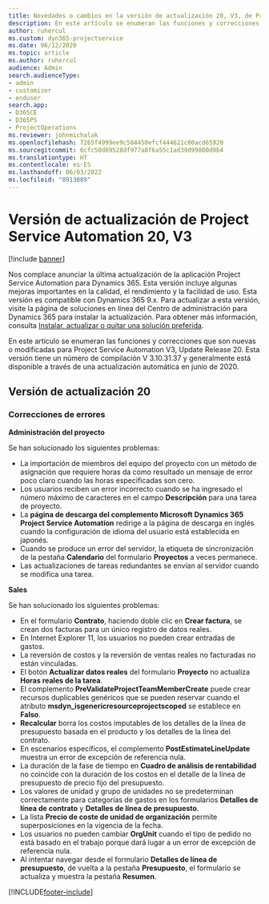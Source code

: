 ```yaml
---
title: Novedades o cambios en la versión de actualización 20, V3, de Project Service Automation
description: En este artículo se enumeran las funciones y correcciones disponibles en Project Service Automation Update Release 20, V3
author: ruhercul
ms.custom: dyn365-projectservice
ms.date: 06/12/2020
ms.topic: article
ms.author: ruhercul
audience: Admin
search.audienceType:
- admin
- customizer
- enduser
search.app:
- D365CE
- D365PS
- ProjectOperations
ms.reviewer: johnmichalak
ms.openlocfilehash: 7265f4999ee9c584450efcf444621c00acd65920
ms.sourcegitcommit: 6cfc50d89528df977a8f6a55c1ad39d99800d9b4
ms.translationtype: HT
ms.contentlocale: es-ES
ms.lasthandoff: 06/03/2022
ms.locfileid: "8913089"
---
```

# <a name="project-service-automation-update-release-20-v3"></a>Versión de actualización de Project Service Automation 20, V3

[!include [banner](../includes/psa-now-project-operations.md)]

Nos complace anunciar la última actualización de la aplicación Project Service Automation para Dynamics 365. Esta versión incluye algunas mejoras importantes en la calidad, el rendimiento y la facilidad de uso. Esta versión es compatible con Dynamics 365 9.x. Para actualizar a esta versión, visite la página de soluciones en línea del Centro de administración para Dynamics 365 para instalar la actualización. Para obtener más información, consulta [Instalar, actualizar o quitar una solución preferida](/power-platform/admin/install-remove-preferred-solution).

En este artículo se enumeran las funciones y correcciones que son nuevas o modificadas para Project Service Automation V3, Update Release 20. Esta versión tiene un número de compilación V 3.10.31.37 y generalmente está disponible a través de una actualización automática en junio de 2020.

## <a name="update-release-20"></a>Versión de actualización 20

### <a name="bug-fixes"></a>Correcciones de errores

**Administración del proyecto**

Se han solucionado los siguientes problemas:

- La importación de miembros del equipo del proyecto con un método de asignación que requiere horas da como resultado un mensaje de error poco claro cuando las horas especificadas son cero.
- Los usuarios reciben un error incorrecto cuando se ha ingresado el número máximo de caracteres en el campo **Descripción** para una tarea de proyecto.
- La **página de descarga del complemento Microsoft Dynamics 365 Project Service Automation** redirige a la página de descarga en inglés cuando la configuración de idioma del usuario está establecida en japonés.
- Cuando se produce un error del servidor, la etiqueta de sincronización de la pestaña **Calendario** del formulario **Proyectos** a veces permanece.
- Las actualizaciones de tareas redundantes se envían al servidor cuando se modifica una tarea.

**Sales**

Se han solucionado los siguientes problemas:

- En el formulario **Contrato**, haciendo doble clic en **Crear factura**, se crean dos facturas para un único registro de datos reales.
- En Internet Explorer 11, los usuarios no pueden crear entradas de gastos.
- La reversión de costos y la reversión de ventas reales no facturadas no están vinculadas.
- El botón **Actualizar datos reales** del formulario **Proyecto** no actualiza **Horas reales de la tarea**.
- El complemento **PreValidateProjectTeamMemberCreate** puede crear recursos duplicables genéricos que se pueden reservar cuando el atributo **msdyn_isgenericresourceprojectscoped** se establece en **Falso**.
- **Recalcular** borra los costos imputables de los detalles de la línea de presupuesto basada en el producto y los detalles de la línea del contrato.
- En escenarios específicos, el complemento **PostEstimateLineUpdate** muestra un error de excepción de referencia nula.
- La duración de la fase de tiempo en **Cuadro de análisis de rentabilidad** no coincide con la duración de los costos en el detalle de la línea de presupuesto de precio fijo del presupuesto.
- Los valores de unidad y grupo de unidades no se predeterminan correctamente para categorías de gastos en los formularios **Detalles de línea de contrato** y **Detalles de línea de presupuesto**.
- La lista **Precio de coste de unidad de organización** permite superposiciones en la vigencia de la fecha.
- Los usuarios no pueden cambiar **OrgUnit** cuando el tipo de pedido no está basado en el trabajo porque dará lugar a un error de excepción de referencia nula.
- Al intentar navegar desde el formulario **Detalles de línea de presupuesto**, de vuelta a la pestaña **Presupuesto**, el formulario se actualiza y muestra la pestaña **Resumen**.


[!INCLUDE[footer-include](../includes/footer-banner.md)]

